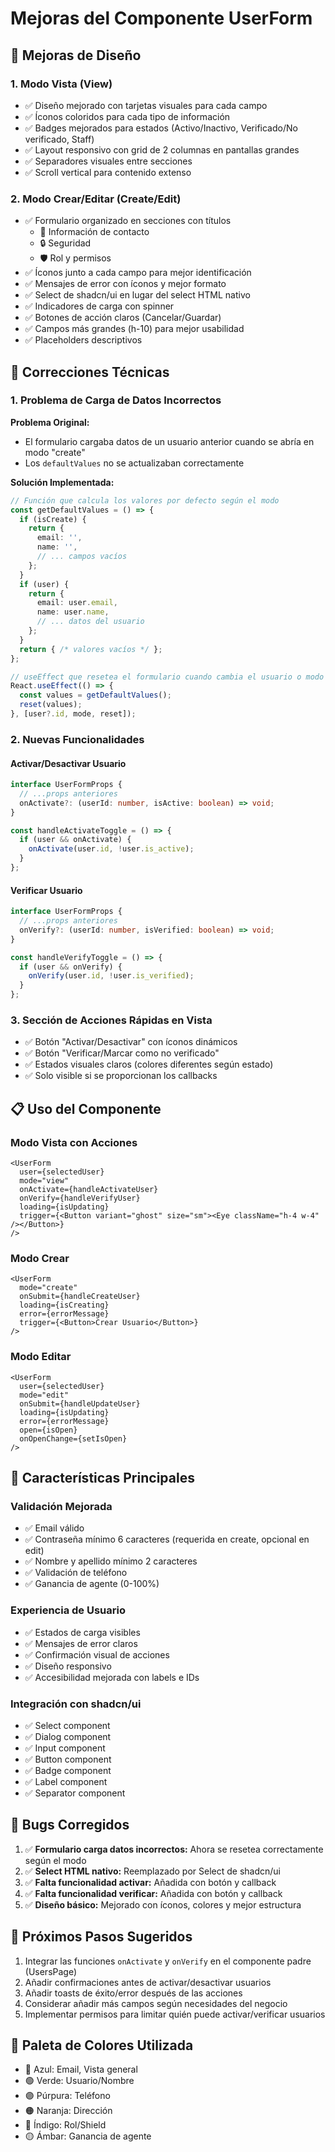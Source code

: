 # Mejoras del Componente UserForm

## 🎨 Mejoras de Diseño

### 1. **Modo Vista (View)**
- ✅ Diseño mejorado con tarjetas visuales para cada campo
- ✅ Íconos coloridos para cada tipo de información
- ✅ Badges mejorados para estados (Activo/Inactivo, Verificado/No verificado, Staff)
- ✅ Layout responsivo con grid de 2 columnas en pantallas grandes
- ✅ Separadores visuales entre secciones
- ✅ Scroll vertical para contenido extenso

### 2. **Modo Crear/Editar (Create/Edit)**
- ✅ Formulario organizado en secciones con títulos
  - 📧 Información de contacto
  - 🔒 Seguridad
  - 🛡️ Rol y permisos
- ✅ Íconos junto a cada campo para mejor identificación
- ✅ Mensajes de error con íconos y mejor formato
- ✅ Select de shadcn/ui en lugar del select HTML nativo
- ✅ Indicadores de carga con spinner
- ✅ Botones de acción claros (Cancelar/Guardar)
- ✅ Campos más grandes (h-10) para mejor usabilidad
- ✅ Placeholders descriptivos

## 🔧 Correcciones Técnicas

### 1. **Problema de Carga de Datos Incorrectos**
**Problema Original:**
- El formulario cargaba datos de un usuario anterior cuando se abría en modo "create"
- Los `defaultValues` no se actualizaban correctamente

**Solución Implementada:**
```typescript
// Función que calcula los valores por defecto según el modo
const getDefaultValues = () => {
  if (isCreate) {
    return {
      email: '',
      name: '',
      // ... campos vacíos
    };
  }
  if (user) {
    return {
      email: user.email,
      name: user.name,
      // ... datos del usuario
    };
  }
  return { /* valores vacíos */ };
};

// useEffect que resetea el formulario cuando cambia el usuario o modo
React.useEffect(() => {
  const values = getDefaultValues();
  reset(values);
}, [user?.id, mode, reset]);
```

### 2. **Nuevas Funcionalidades**

#### Activar/Desactivar Usuario
```typescript
interface UserFormProps {
  // ...props anteriores
  onActivate?: (userId: number, isActive: boolean) => void;
}

const handleActivateToggle = () => {
  if (user && onActivate) {
    onActivate(user.id, !user.is_active);
  }
};
```

#### Verificar Usuario
```typescript
interface UserFormProps {
  // ...props anteriores
  onVerify?: (userId: number, isVerified: boolean) => void;
}

const handleVerifyToggle = () => {
  if (user && onVerify) {
    onVerify(user.id, !user.is_verified);
  }
};
```

### 3. **Sección de Acciones Rápidas en Vista**
- ✅ Botón "Activar/Desactivar" con íconos dinámicos
- ✅ Botón "Verificar/Marcar como no verificado"
- ✅ Estados visuales claros (colores diferentes según estado)
- ✅ Solo visible si se proporcionan los callbacks

## 📋 Uso del Componente

### Modo Vista con Acciones
```tsx
<UserForm
  user={selectedUser}
  mode="view"
  onActivate={handleActivateUser}
  onVerify={handleVerifyUser}
  loading={isUpdating}
  trigger={<Button variant="ghost" size="sm"><Eye className="h-4 w-4" /></Button>}
/>
```

### Modo Crear
```tsx
<UserForm
  mode="create"
  onSubmit={handleCreateUser}
  loading={isCreating}
  error={errorMessage}
  trigger={<Button>Crear Usuario</Button>}
/>
```

### Modo Editar
```tsx
<UserForm
  user={selectedUser}
  mode="edit"
  onSubmit={handleUpdateUser}
  loading={isUpdating}
  error={errorMessage}
  open={isOpen}
  onOpenChange={setIsOpen}
/>
```

## 🎯 Características Principales

### Validación Mejorada
- ✅ Email válido
- ✅ Contraseña mínimo 6 caracteres (requerida en create, opcional en edit)
- ✅ Nombre y apellido mínimo 2 caracteres
- ✅ Validación de teléfono
- ✅ Ganancia de agente (0-100%)

### Experiencia de Usuario
- ✅ Estados de carga visibles
- ✅ Mensajes de error claros
- ✅ Confirmación visual de acciones
- ✅ Diseño responsivo
- ✅ Accesibilidad mejorada con labels e IDs

### Integración con shadcn/ui
- ✅ Select component
- ✅ Dialog component
- ✅ Input component
- ✅ Button component
- ✅ Badge component
- ✅ Label component
- ✅ Separator component

## 🐛 Bugs Corregidos

1. ✅ **Formulario carga datos incorrectos:** Ahora se resetea correctamente según el modo
2. ✅ **Select HTML nativo:** Reemplazado por Select de shadcn/ui
3. ✅ **Falta funcionalidad activar:** Añadida con botón y callback
4. ✅ **Falta funcionalidad verificar:** Añadida con botón y callback
5. ✅ **Diseño básico:** Mejorado con íconos, colores y mejor estructura

## 📝 Próximos Pasos Sugeridos

1. Integrar las funciones `onActivate` y `onVerify` en el componente padre (UsersPage)
2. Añadir confirmaciones antes de activar/desactivar usuarios
3. Añadir toasts de éxito/error después de las acciones
4. Considerar añadir más campos según necesidades del negocio
5. Implementar permisos para limitar quién puede activar/verificar usuarios

## 🎨 Paleta de Colores Utilizada

- 🔵 Azul: Email, Vista general
- 🟢 Verde: Usuario/Nombre
- 🟣 Púrpura: Teléfono
- 🟠 Naranja: Dirección
- 🔷 Índigo: Rol/Shield
- 🟡 Ámbar: Ganancia de agente
